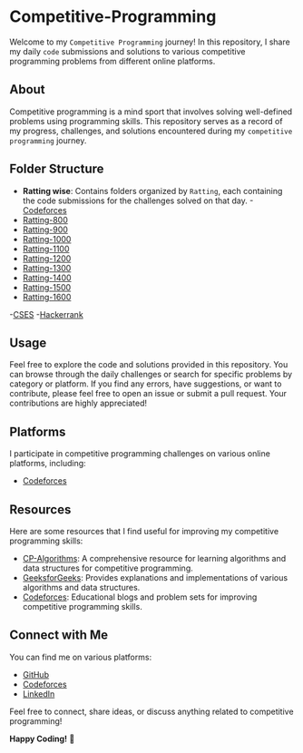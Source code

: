 # Competitive-Programming

Welcome to my `Competitive Programming` journey! In this repository, I share my daily `code` submissions and solutions to various competitive programming problems from different online platforms.

## About

Competitive programming is a mind sport that involves solving well-defined problems using programming skills. This repository serves as a record of my progress, challenges, and solutions encountered during my `competitive programming` journey.

## Folder Structure

- **Ratting wise**: Contains folders organized by `Ratting`, each containing the code submissions for the challenges solved on that day.
-[Codeforces](Codeforces)
- [Ratting-800](Codeforces/Ratting-800)
- [Ratting-900](Codeforces/Ratting-900)
- [Ratting-1000](Codeforces/Ratting-1000)
- [Ratting-1100](Codeforces/Ratting-1100)
- [Ratting-1200](Codeforces/Ratting-1200)
- [Ratting-1300](Codeforces/Ratting-1300)
- [Ratting-1400](Codeforces/Ratting-1400)
- [Ratting-1500](Codeforces/Ratting-1500)
- [Ratting-1600](Codeforces/Ratting-1600)


-[CSES](CSES)
-[Hackerrank](Hackerrank)

## Usage

Feel free to explore the code and solutions provided in this repository. You can browse through the daily challenges or search for specific problems by category or platform. If you find any errors, have suggestions, or want to contribute, please feel free to open an issue or submit a pull request. Your contributions are highly appreciated!

## Platforms

I participate in competitive programming challenges on various online platforms, including:

- [Codeforces](https://codeforces.com/profile/tanvir_islam)

## Resources

Here are some resources that I find useful for improving my competitive programming skills:

- [CP-Algorithms](https://cp-algorithms.com/): A comprehensive resource for learning algorithms and data structures for competitive programming.
- [GeeksforGeeks](https://www.geeksforgeeks.org/): Provides explanations and implementations of various algorithms and data structures.
- [Codeforces](https://codeforces.com/blog/entry/23054): Educational blogs and problem sets for improving competitive programming skills.

## Connect with Me

You can find me on various platforms:

- [GitHub](https://github.com/Tanvir-136)
- [Codeforces](https://codeforces.com/profile/tanvir_islam)
- [LinkedIn](https://www.linkedin.com/in/tanvir-islam-35aa671b2)

Feel free to connect, share ideas, or discuss anything related to competitive programming!

**Happy Coding!** 🚀
